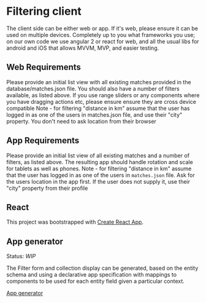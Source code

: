 # Filtering client

The client side can be either web or app. If it's web, please ensure it can be used on multiple devices. Completely up to you what frameworks you use; on our own code we use angular 2 or react for web, and all the usual libs for android and iOS that allows MVVM, MVP, and easier testing.

## Web Requirements

Please provide an initial list view with all existing matches provided in the database/matches.json file. You should also have a number of filters available, as listed above. If you use range sliders or any components where you have dragging actions etc, please ensure ensure they are cross device compatible Note - for filtering "distance in km" assume that the user has logged in as one of the users in matches.json file, and use their "city" property. You don't need to ask location from their browser

## App Requirements

Please provide an initial list view of all existing matches and a number of filters, as listed above. The resulting app should handle rotation and scale for tablets as well as phones. Note - for filtering "distance in km" assume that the user has logged in as one of the users in `matches.json` file. Ask for the users location in the app first. If the user does not supply it, use their "city" property from their profile

## React

This project was bootstrapped with [Create React App](https://github.com/facebookincubator/create-react-app).

## App generator

Status: _WIP_

The Filter form and collection display can be generated, based on the entity schema and using a declarative app specification with mappings to components to be used for each entity field given a particular context.

[App generator](./src/app-generator/App-Generator.md)
